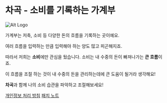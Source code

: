 # 차곡 - 소비를 기록하는 가계부

![Alt Logo](https://www.notion.so/ryuwoong/e1dc683a4ac342adacbfa5c59ce3a1af?pvs=4#35105d32dfef4ee88bf17f47fb8b428f)

가계부는 저축, 소비 등 다양한 돈의 흐름을 기록하는 곳이예요.

여러 흐름을 입력하는 만큼 입력해야 하는 양도 많고 피곤해지죠.

따라서 저희는 **소비**에만 관심을 뒀습니다. 소비는 내 수중의 돈이 빠져나가는 **큰 흐름**이죠.

이 흐름을 조절 하는 것이 내 수중의 돈을 관리하는데에 큰 도움이 될거라 생각해요!

**차곡**과 함께 나의 소비 습관을 파악하고 조절해보세요!

[개인정보 처리 방침](https://ryuwoong.notion.site/87ed4071103b4970a64720244bf6d967)
[패치 노트](https://ryuwoong.notion.site/fce599a7ef01499fa7e648e9858fd5dd)
